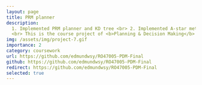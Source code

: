 ```yaml
---
layout: page
title: PRM planner
description:
  1. Implemented PRM planner and KD tree <br> 2. Implemented A-star method for graph search <br> 3. Implemented classic minimum-snap trajectory optimization (both optimization and closed-form) <br> 4. Modified above optimization methods to confine hard-constraints.
  <br> This is the course project of <b>Planning & Decision Making</b> at TU Delft.
img: /assets/img/project-7.gif
importance: 2
category: coursework
url: https://github.com/edmundwsy/RO47005-PDM-Final
github: https://github.com/edmundwsy/RO47005-PDM-Final
redirect: https://github.com/edmundwsy/RO47005-PDM-Final
selected: true
---
```

